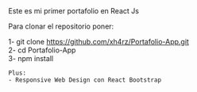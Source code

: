 ##
Este es mi primer portafolio en React Js

Para clonar el repositorio poner:

1- git clone https://github.com/xh4rz/Portafolio-App.git <br>
2- cd Portafolio-App <br>
3- npm install

```
Plus:
- Responsive Web Design con React Bootstrap
```

